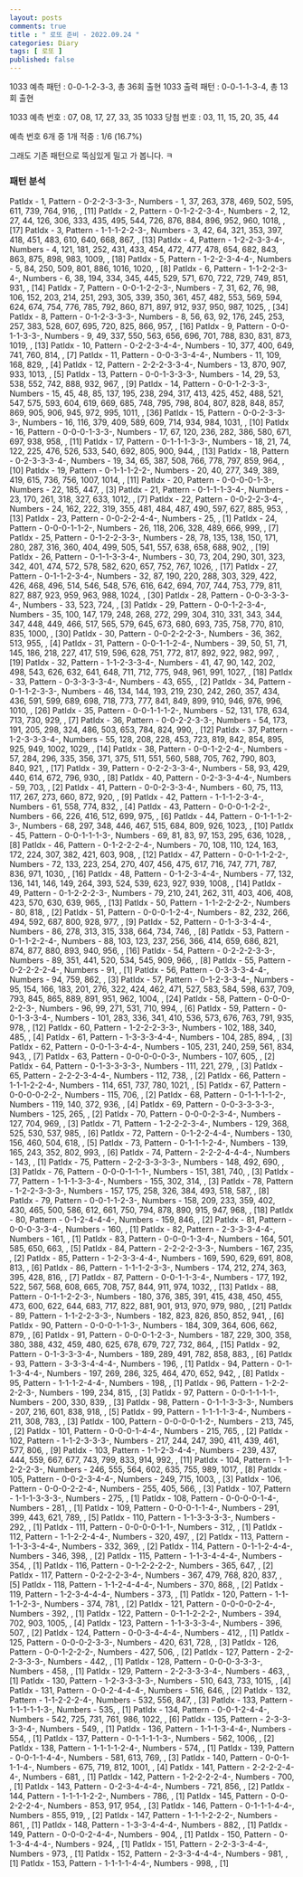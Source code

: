```yaml
---
layout: posts
comments: true
title : " 로또 준비 - 2022.09.24 "
categories: Diary
tags: [ 로또 ]
published: false
---
```


1033 예측 패턴 : 0-0-1-2-3-3, 총 36회 출현
1033 출력 패턴 : 0-0-1-1-3-4, 총 13회 출현

1033 예측 번호 : 07, 08, 17, 27, 33, 35
1033 당첨 번호 : 03, 11, 15, 20, 35, 44

예측 번호 6개 중 1개 적중 : 1/6 (16.7%)

그래도 기존 패턴으로 뚝심있게 밀고 가 봅니다. ㅋ

### 패턴 분석
PatIdx - 1, Pattern - 0-2-2-3-3-3-, Numbers - 1, 37, 263, 378, 469, 502, 595, 611, 739, 764, 916, , [11]
PatIdx - 2, Pattern - 0-1-2-2-3-4-, Numbers - 2, 12, 27, 44, 126, 306, 333, 435, 495, 544, 726, 876, 884, 896, 952, 960, 1018, , [17]
PatIdx - 3, Pattern - 1-1-1-2-2-3-, Numbers - 3, 42, 64, 321, 353, 397, 418, 451, 483, 610, 640, 668, 867, , [13]
PatIdx - 4, Pattern - 1-2-2-3-3-4-, Numbers - 4, 121, 181, 252, 431, 433, 454, 472, 477, 478, 654, 682, 843, 863, 875, 898, 983, 1009, , [18]
PatIdx - 5, Pattern - 1-2-2-3-4-4-, Numbers - 5, 84, 250, 509, 801, 886, 1016, 1020, , [8]
PatIdx - 6, Pattern - 1-1-2-2-3-4-, Numbers - 6, 38, 194, 334, 345, 445, 529, 571, 670, 722, 729, 749, 851, 931, , [14]
PatIdx - 7, Pattern - 0-0-1-2-2-3-, Numbers - 7, 31, 62, 76, 98, 106, 152, 203, 214, 251, 293, 305, 339, 350, 361, 457, 482, 553, 569, 594, 624, 674, 754, 776, 785, 792, 860, 871, 897, 912, 937, 950, 987, 1025, , [34]
PatIdx - 8, Pattern - 0-1-2-3-3-3-, Numbers - 8, 56, 63, 92, 176, 245, 253, 257, 383, 528, 607, 695, 720, 825, 866, 957, , [16]
PatIdx - 9, Pattern - 0-0-1-1-3-3-, Numbers - 9, 49, 337, 550, 563, 656, 696, 701, 788, 830, 831, 873, 1019, , [13]
PatIdx - 10, Pattern - 0-2-2-3-4-4-, Numbers - 10, 377, 400, 649, 741, 760, 814, , [7]
PatIdx - 11, Pattern - 0-0-3-3-4-4-, Numbers - 11, 109, 168, 829, , [4]
PatIdx - 12, Pattern - 2-2-2-3-3-4-, Numbers - 13, 870, 907, 933, 1013, , [5]
PatIdx - 13, Pattern - 0-0-1-3-3-3-, Numbers - 14, 29, 53, 538, 552, 742, 888, 932, 967, , [9]
PatIdx - 14, Pattern - 0-0-1-2-3-3-, Numbers - 15, 45, 48, 85, 137, 195, 238, 294, 317, 413, 425, 452, 488, 521, 547, 575, 593, 604, 619, 669, 685, 748, 795, 798, 804, 807, 828, 848, 857, 869, 905, 906, 945, 972, 995, 1011, , [36]
PatIdx - 15, Pattern - 0-0-2-3-3-3-, Numbers - 16, 116, 379, 409, 589, 609, 714, 934, 984, 1031, , [10]
PatIdx - 16, Pattern - 0-0-0-1-3-3-, Numbers - 17, 67, 120, 236, 282, 386, 580, 671, 697, 938, 958, , [11]
PatIdx - 17, Pattern - 0-1-1-1-3-3-, Numbers - 18, 21, 74, 122, 225, 476, 526, 533, 540, 692, 805, 900, 944, , [13]
PatIdx - 18, Pattern - 0-2-3-3-3-4-, Numbers - 19, 34, 65, 387, 508, 766, 778, 797, 859, 964, , [10]
PatIdx - 19, Pattern - 0-1-1-1-2-2-, Numbers - 20, 40, 277, 349, 389, 419, 615, 736, 756, 1007, 1014, , [11]
PatIdx - 20, Pattern - 0-0-0-0-1-3-, Numbers - 22, 185, 447, , [3]
PatIdx - 21, Pattern - 0-1-1-1-3-4-, Numbers - 23, 170, 261, 318, 327, 633, 1012, , [7]
PatIdx - 22, Pattern - 0-0-2-2-3-4-, Numbers - 24, 162, 222, 319, 355, 481, 484, 487, 490, 597, 627, 885, 953, , [13]
PatIdx - 23, Pattern - 0-0-2-2-4-4-, Numbers - 25, , [1]
PatIdx - 24, Pattern - 0-0-0-1-1-2-, Numbers - 26, 118, 206, 328, 489, 666, 999, , [7]
PatIdx - 25, Pattern - 0-1-2-2-3-3-, Numbers - 28, 78, 135, 138, 150, 171, 280, 287, 316, 360, 404, 499, 505, 541, 557, 638, 658, 688, 902, , [19]
PatIdx - 26, Pattern - 0-1-1-3-3-4-, Numbers - 30, 73, 204, 290, 301, 323, 342, 401, 474, 572, 578, 582, 620, 657, 752, 767, 1026, , [17]
PatIdx - 27, Pattern - 0-1-1-2-3-4-, Numbers - 32, 87, 190, 220, 288, 303, 329, 422, 426, 468, 496, 514, 546, 548, 576, 616, 642, 694, 707, 744, 753, 779, 811, 827, 887, 923, 959, 963, 988, 1024, , [30]
PatIdx - 28, Pattern - 0-0-3-3-3-4-, Numbers - 33, 523, 724, , [3]
PatIdx - 29, Pattern - 0-0-1-2-3-4-, Numbers - 35, 100, 147, 179, 248, 268, 272, 299, 304, 310, 331, 343, 344, 347, 448, 449, 466, 517, 565, 579, 645, 673, 680, 693, 735, 758, 770, 810, 835, 1000, , [30]
PatIdx - 30, Pattern - 0-0-2-2-2-3-, Numbers - 36, 362, 513, 955, , [4]
PatIdx - 31, Pattern - 0-0-1-1-2-4-, Numbers - 39, 50, 51, 71, 145, 186, 218, 227, 417, 519, 596, 628, 751, 772, 817, 892, 922, 982, 997, , [19]
PatIdx - 32, Pattern - 1-1-2-3-3-4-, Numbers - 41, 47, 90, 142, 202, 498, 543, 626, 632, 641, 648, 711, 712, 775, 948, 961, 991, 1027, , [18]
PatIdx - 33, Pattern - 0-3-3-3-3-4-, Numbers - 43, 655, , [2]
PatIdx - 34, Pattern - 0-1-1-2-3-3-, Numbers - 46, 134, 144, 193, 219, 230, 242, 260, 357, 434, 436, 591, 599, 689, 698, 718, 773, 777, 841, 849, 899, 910, 946, 976, 996, 1010, , [26]
PatIdx - 35, Pattern - 0-0-1-1-1-2-, Numbers - 52, 131, 178, 634, 713, 730, 929, , [7]
PatIdx - 36, Pattern - 0-0-2-2-3-3-, Numbers - 54, 173, 191, 205, 298, 324, 486, 503, 653, 784, 824, 990, , [12]
PatIdx - 37, Pattern - 1-2-3-3-3-4-, Numbers - 55, 128, 208, 228, 453, 723, 819, 842, 854, 895, 925, 949, 1002, 1029, , [14]
PatIdx - 38, Pattern - 0-0-1-2-2-4-, Numbers - 57, 284, 296, 335, 356, 371, 375, 511, 551, 560, 588, 705, 762, 790, 803, 840, 921, , [17]
PatIdx - 39, Pattern - 0-2-2-3-3-4-, Numbers - 58, 93, 429, 440, 614, 672, 796, 930, , [8]
PatIdx - 40, Pattern - 0-2-3-3-4-4-, Numbers - 59, 703, , [2]
PatIdx - 41, Pattern - 0-0-2-3-3-4-, Numbers - 60, 75, 113, 117, 267, 273, 660, 872, 920, , [9]
PatIdx - 42, Pattern - 1-1-1-2-3-4-, Numbers - 61, 558, 774, 832, , [4]
PatIdx - 43, Pattern - 0-0-0-1-2-2-, Numbers - 66, 226, 416, 512, 699, 975, , [6]
PatIdx - 44, Pattern - 0-1-1-1-2-3-, Numbers - 68, 297, 348, 446, 467, 515, 684, 809, 926, 1023, , [10]
PatIdx - 45, Pattern - 0-0-1-1-1-3-, Numbers - 69, 81, 83, 97, 153, 295, 636, 1028, , [8]
PatIdx - 46, Pattern - 0-1-2-2-2-4-, Numbers - 70, 108, 110, 124, 163, 172, 224, 307, 382, 421, 603, 908, , [12]
PatIdx - 47, Pattern - 0-0-1-1-2-2-, Numbers - 72, 133, 223, 254, 270, 407, 456, 475, 617, 716, 747, 771, 787, 836, 971, 1030, , [16]
PatIdx - 48, Pattern - 0-1-2-3-4-4-, Numbers - 77, 132, 136, 141, 146, 149, 264, 393, 524, 539, 623, 927, 939, 1008, , [14]
PatIdx - 49, Pattern - 0-1-2-2-2-3-, Numbers - 79, 210, 241, 262, 311, 403, 406, 408, 423, 570, 630, 639, 965, , [13]
PatIdx - 50, Pattern - 1-1-2-2-2-2-, Numbers - 80, 818, , [2]
PatIdx - 51, Pattern - 0-0-0-1-2-4-, Numbers - 82, 232, 266, 494, 592, 687, 800, 928, 977, , [9]
PatIdx - 52, Pattern - 0-1-3-3-4-4-, Numbers - 86, 278, 313, 315, 338, 664, 734, 746, , [8]
PatIdx - 53, Pattern - 0-1-1-2-2-4-, Numbers - 88, 103, 123, 237, 256, 366, 414, 659, 686, 821, 874, 877, 880, 893, 940, 956, , [16]
PatIdx - 54, Pattern - 0-2-2-2-3-3-, Numbers - 89, 351, 441, 520, 534, 545, 909, 966, , [8]
PatIdx - 55, Pattern - 0-2-2-2-2-4-, Numbers - 91, , [1]
PatIdx - 56, Pattern - 0-3-3-3-4-4-, Numbers - 94, 759, 862, , [3]
PatIdx - 57, Pattern - 0-1-2-3-3-4-, Numbers - 95, 154, 166, 183, 201, 276, 322, 424, 462, 471, 527, 583, 584, 598, 637, 709, 793, 845, 865, 889, 891, 951, 962, 1004, , [24]
PatIdx - 58, Pattern - 0-0-0-2-2-3-, Numbers - 96, 99, 271, 531, 710, 994, , [6]
PatIdx - 59, Pattern - 0-0-1-3-3-4-, Numbers - 101, 283, 336, 341, 410, 536, 573, 676, 763, 791, 935, 978, , [12]
PatIdx - 60, Pattern - 1-2-2-2-3-3-, Numbers - 102, 188, 340, 485, , [4]
PatIdx - 61, Pattern - 1-3-3-3-4-4-, Numbers - 104, 285, 894, , [3]
PatIdx - 62, Pattern - 0-0-1-3-4-4-, Numbers - 105, 231, 240, 259, 561, 834, 943, , [7]
PatIdx - 63, Pattern - 0-0-0-0-0-3-, Numbers - 107, 605, , [2]
PatIdx - 64, Pattern - 0-1-3-3-3-3-, Numbers - 111, 221, 279, , [3]
PatIdx - 65, Pattern - 2-2-2-3-4-4-, Numbers - 112, 738, , [2]
PatIdx - 66, Pattern - 1-1-1-2-2-4-, Numbers - 114, 651, 737, 780, 1021, , [5]
PatIdx - 67, Pattern - 0-0-0-0-2-2-, Numbers - 115, 706, , [2]
PatIdx - 68, Pattern - 0-1-1-1-1-2-, Numbers - 119, 140, 372, 936, , [4]
PatIdx - 69, Pattern - 0-0-3-3-3-3-, Numbers - 125, 265, , [2]
PatIdx - 70, Pattern - 0-0-0-2-3-4-, Numbers - 127, 704, 969, , [3]
PatIdx - 71, Pattern - 1-2-2-2-3-4-, Numbers - 129, 368, 525, 530, 537, 985, , [6]
PatIdx - 72, Pattern - 0-1-2-2-4-4-, Numbers - 130, 156, 460, 504, 618, , [5]
PatIdx - 73, Pattern - 0-1-1-1-2-4-, Numbers - 139, 165, 243, 352, 802, 993, , [6]
PatIdx - 74, Pattern - 2-2-2-4-4-4-, Numbers - 143, , [1]
PatIdx - 75, Pattern - 2-2-3-3-3-3-, Numbers - 148, 492, 690, , [3]
PatIdx - 76, Pattern - 0-0-0-1-1-1-, Numbers - 151, 381, 740, , [3]
PatIdx - 77, Pattern - 1-1-1-3-3-4-, Numbers - 155, 302, 314, , [3]
PatIdx - 78, Pattern - 1-2-2-3-3-3-, Numbers - 157, 175, 258, 326, 384, 493, 518, 587, , [8]
PatIdx - 79, Pattern - 0-0-1-1-2-3-, Numbers - 158, 209, 233, 359, 402, 430, 465, 500, 586, 612, 661, 750, 794, 878, 890, 915, 947, 968, , [18]
PatIdx - 80, Pattern - 0-1-2-4-4-4-, Numbers - 159, 846, , [2]
PatIdx - 81, Pattern - 0-0-0-3-3-4-, Numbers - 160, , [1]
PatIdx - 82, Pattern - 2-3-3-3-4-4-, Numbers - 161, , [1]
PatIdx - 83, Pattern - 0-0-0-1-3-4-, Numbers - 164, 501, 585, 650, 663, , [5]
PatIdx - 84, Pattern - 2-2-2-2-3-3-, Numbers - 167, 235, , [2]
PatIdx - 85, Pattern - 1-2-3-3-4-4-, Numbers - 169, 590, 629, 691, 808, 813, , [6]
PatIdx - 86, Pattern - 1-1-1-2-3-3-, Numbers - 174, 212, 274, 363, 395, 428, 816, , [7]
PatIdx - 87, Pattern - 0-0-1-1-3-4-, Numbers - 177, 192, 522, 567, 568, 608, 665, 708, 757, 844, 911, 974, 1032, , [13]
PatIdx - 88, Pattern - 0-1-1-2-2-3-, Numbers - 180, 376, 385, 391, 415, 438, 450, 455, 473, 600, 622, 644, 683, 717, 822, 881, 901, 913, 970, 979, 980, , [21]
PatIdx - 89, Pattern - 1-1-2-2-3-3-, Numbers - 182, 823, 826, 850, 852, 941, , [6]
PatIdx - 90, Pattern - 0-0-0-1-1-3-, Numbers - 184, 309, 364, 606, 662, 879, , [6]
PatIdx - 91, Pattern - 0-0-0-1-2-3-, Numbers - 187, 229, 300, 358, 380, 388, 432, 459, 480, 625, 678, 679, 727, 732, 864, , [15]
PatIdx - 92, Pattern - 0-1-3-3-3-4-, Numbers - 189, 289, 491, 782, 858, 883, , [6]
PatIdx - 93, Pattern - 3-3-3-4-4-4-, Numbers - 196, , [1]
PatIdx - 94, Pattern - 0-1-1-3-4-4-, Numbers - 197, 269, 286, 325, 464, 470, 652, 942, , [8]
PatIdx - 95, Pattern - 1-1-1-2-4-4-, Numbers - 198, , [1]
PatIdx - 96, Pattern - 1-2-2-2-2-3-, Numbers - 199, 234, 815, , [3]
PatIdx - 97, Pattern - 0-0-1-1-1-1-, Numbers - 200, 330, 839, , [3]
PatIdx - 98, Pattern - 0-1-1-3-3-3-, Numbers - 207, 216, 601, 838, 918, , [5]
PatIdx - 99, Pattern - 1-1-1-1-3-4-, Numbers - 211, 308, 783, , [3]
PatIdx - 100, Pattern - 0-0-0-0-1-2-, Numbers - 213, 745, , [2]
PatIdx - 101, Pattern - 0-0-0-1-4-4-, Numbers - 215, 765, , [2]
PatIdx - 102, Pattern - 1-1-2-3-3-3-, Numbers - 217, 244, 247, 390, 411, 439, 461, 577, 806, , [9]
PatIdx - 103, Pattern - 1-1-2-3-4-4-, Numbers - 239, 437, 444, 559, 667, 677, 743, 799, 833, 914, 992, , [11]
PatIdx - 104, Pattern - 1-1-2-2-2-3-, Numbers - 246, 555, 564, 602, 635, 755, 989, 1017, , [8]
PatIdx - 105, Pattern - 0-0-2-3-4-4-, Numbers - 249, 715, 1003, , [3]
PatIdx - 106, Pattern - 0-0-0-2-2-4-, Numbers - 255, 405, 566, , [3]
PatIdx - 107, Pattern - 1-1-1-3-3-3-, Numbers - 275, , [1]
PatIdx - 108, Pattern - 0-0-0-0-1-4-, Numbers - 281, , [1]
PatIdx - 109, Pattern - 0-0-0-1-1-4-, Numbers - 291, 399, 443, 621, 789, , [5]
PatIdx - 110, Pattern - 1-1-3-3-3-3-, Numbers - 292, , [1]
PatIdx - 111, Pattern - 0-0-0-0-1-1-, Numbers - 312, , [1]
PatIdx - 112, Pattern - 1-1-2-2-4-4-, Numbers - 320, 497, , [2]
PatIdx - 113, Pattern - 1-1-3-3-4-4-, Numbers - 332, 369, , [2]
PatIdx - 114, Pattern - 0-1-1-2-4-4-, Numbers - 346, 398, , [2]
PatIdx - 115, Pattern - 1-1-3-4-4-4-, Numbers - 354, , [1]
PatIdx - 116, Pattern - 0-1-2-2-2-2-, Numbers - 365, 647, , [2]
PatIdx - 117, Pattern - 0-2-2-2-3-4-, Numbers - 367, 479, 768, 820, 837, , [5]
PatIdx - 118, Pattern - 1-1-2-4-4-4-, Numbers - 370, 868, , [2]
PatIdx - 119, Pattern - 1-2-3-4-4-4-, Numbers - 373, , [1]
PatIdx - 120, Pattern - 1-1-1-1-2-3-, Numbers - 374, 781, , [2]
PatIdx - 121, Pattern - 0-0-0-0-2-4-, Numbers - 392, , [1]
PatIdx - 122, Pattern - 0-1-1-2-2-2-, Numbers - 394, 702, 903, 1005, , [4]
PatIdx - 123, Pattern - 1-1-3-3-3-4-, Numbers - 396, 507, , [2]
PatIdx - 124, Pattern - 0-0-3-4-4-4-, Numbers - 412, , [1]
PatIdx - 125, Pattern - 0-0-0-2-3-3-, Numbers - 420, 631, 728, , [3]
PatIdx - 126, Pattern - 0-0-1-2-2-2-, Numbers - 427, 506, , [2]
PatIdx - 127, Pattern - 2-2-2-3-3-3-, Numbers - 442, , [1]
PatIdx - 128, Pattern - 0-0-0-3-3-3-, Numbers - 458, , [1]
PatIdx - 129, Pattern - 2-2-3-3-3-4-, Numbers - 463, , [1]
PatIdx - 130, Pattern - 1-2-3-3-3-3-, Numbers - 510, 643, 733, 1015, , [4]
PatIdx - 131, Pattern - 0-0-2-4-4-4-, Numbers - 516, 646, , [2]
PatIdx - 132, Pattern - 1-1-2-2-2-4-, Numbers - 532, 556, 847, , [3]
PatIdx - 133, Pattern - 1-1-1-1-1-3-, Numbers - 535, , [1]
PatIdx - 134, Pattern - 0-0-1-2-4-4-, Numbers - 542, 725, 731, 761, 986, 1022, , [6]
PatIdx - 135, Pattern - 2-3-3-3-3-4-, Numbers - 549, , [1]
PatIdx - 136, Pattern - 1-1-1-3-4-4-, Numbers - 554, , [1]
PatIdx - 137, Pattern - 0-1-1-1-1-3-, Numbers - 562, 1006, , [2]
PatIdx - 138, Pattern - 1-1-1-1-2-4-, Numbers - 574, , [1]
PatIdx - 139, Pattern - 0-0-1-1-4-4-, Numbers - 581, 613, 769, , [3]
PatIdx - 140, Pattern - 0-0-1-1-1-4-, Numbers - 675, 719, 812, 1001, , [4]
PatIdx - 141, Pattern - 2-2-2-2-4-4-, Numbers - 681, , [1]
PatIdx - 142, Pattern - 1-2-2-2-2-4-, Numbers - 700, , [1]
PatIdx - 143, Pattern - 0-2-3-4-4-4-, Numbers - 721, 856, , [2]
PatIdx - 144, Pattern - 1-1-1-1-2-2-, Numbers - 786, , [1]
PatIdx - 145, Pattern - 0-0-2-2-2-4-, Numbers - 853, 917, 954, , [3]
PatIdx - 146, Pattern - 0-1-1-1-4-4-, Numbers - 855, 919, , [2]
PatIdx - 147, Pattern - 1-1-1-2-2-2-, Numbers - 861, , [1]
PatIdx - 148, Pattern - 1-3-3-4-4-4-, Numbers - 882, , [1]
PatIdx - 149, Pattern - 0-0-0-2-4-4-, Numbers - 904, , [1]
PatIdx - 150, Pattern - 0-1-3-4-4-4-, Numbers - 924, , [1]
PatIdx - 151, Pattern - 2-2-3-3-4-4-, Numbers - 973, , [1]
PatIdx - 152, Pattern - 2-3-3-4-4-4-, Numbers - 981, , [1]
PatIdx - 153, Pattern - 1-1-1-1-4-4-, Numbers - 998, , [1]
